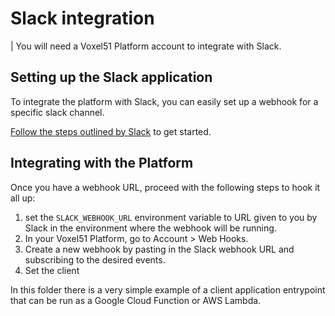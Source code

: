# Slack integration

| You will need a Voxel51 Platform account to integrate with Slack.

## Setting up the Slack application
To integrate the platform with Slack, you can easily set up a webhook
for a specific slack channel.

[Follow the steps outlined by Slack](https://api.slack.com/messaging/webhooks) 
to get started.

## Integrating with the Platform

Once you have a webhook URL, proceed with the following steps to hook it all up:
1. set the `SLACK_WEBHOOK_URL` environment variable to URL given to you by Slack
in the environment where the webhook will be running.
2. In your Voxel51 Platform, go to Account > Web Hooks.
3. Create a new webhook by pasting in the Slack webhook URL and subscribing to the desired events.
4. Set the client 



In this folder there is a very simple example of a client application entrypoint that can be run as a Google Cloud Function or AWS Lambda.

